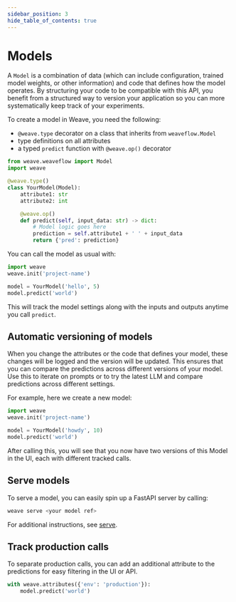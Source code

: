 ```yaml
---
sidebar_position: 3
hide_table_of_contents: true
---
```


# Models

A `Model` is a combination of data (which can include configuration, trained model weights, or other information) and code that defines how the model operates. By structuring your code to be compatible with this API, you benefit from a structured way to version your application so you can more systematically keep track of your experiments.

To create a model in Weave, you need the following:
- `@weave.type` decorator on a class that inherits from `weaveflow.Model`
- type definitions on all attributes
- a typed `predict` function with `@weave.op()` decorator

```python
from weave.weaveflow import Model
import weave

@weave.type()
class YourModel(Model):
    attribute1: str
    attribute2: int

    @weave.op()
    def predict(self, input_data: str) -> dict:
        # Model logic goes here
        prediction = self.attribute1 + ' ' + input_data
        return {'pred': prediction}
```

You can call the model as usual with:
```python
import weave
weave.init('project-name')

model = YourModel('hello', 5)
model.predict('world')
```

This will track the model settings along with the inputs and outputs anytime you call `predict`.

## Automatic versioning of models

When you change the attributes or the code that defines your model, these changes will be logged and the version will be updated.
This ensures that you can compare the predictions across different versions of your model. Use this to iterate on prompts or to try the latest LLM and compare predictions across different settings. 

For example, here we create a new model:
```python
import weave
weave.init('project-name')

model = YourModel('howdy', 10)
model.predict('world')
```

After calling this, you will see that you now have two versions of this Model in the UI, each with different tracked calls.

## Serve models

To serve a model, you can easily spin up a FastAPI server by calling:
```bash
weave serve <your model ref>
```

For additional instructions, see [serve](guides/tools/serve).

## Track production calls

To separate production calls, you can add an additional attribute to the predictions for easy filtering in the UI or API. 

```python
with weave.attributes({'env': 'production'}):
    model.predict('world')
```